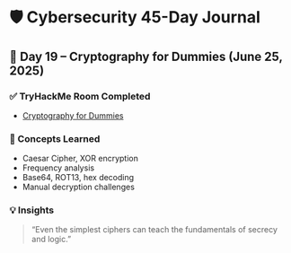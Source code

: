 # 🛡️ Cybersecurity 45-Day Journal  
## 📅 Day 19 – Cryptography for Dummies (June 25, 2025)

### ✅ TryHackMe Room Completed
- [Cryptography for Dummies](https://tryhackme.com/room/cryptographyfordummies)

### 🧠 Concepts Learned
- Caesar Cipher, XOR encryption
- Frequency analysis
- Base64, ROT13, hex decoding
- Manual decryption challenges

### 💡 Insights
> “Even the simplest ciphers can teach the fundamentals of secrecy and logic.”
